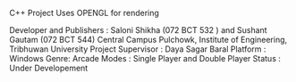 
C++ Project 
Uses OPENGL for rendering

Developer and Publishers	: Saloni Shikha (072 BCT 532 ) and Sushant Gautam (072 BCT 544)
                            Central Campus Pulchowk, Institute of Engineering, Tribhuwan University
Project Supervisor : Daya Sagar Baral
Platform : Windows
Genre: Arcade
Modes	: Single Player and Double Player
Status : Under Developement
